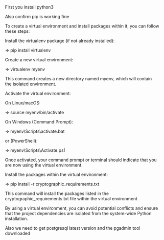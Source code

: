 First you install python3

Also confirm pip is working fine

To create a virtual environment and install packages within it, you can follow these steps:

Install the virtualenv package (if not already installed):

=> pip install virtualenv

Create a new virtual environment:

=> virtualenv myenv

This command creates a new directory named myenv, which will contain the isolated environment.

Activate the virtual environment:

On Linux/macOS:

=> source myenv/bin/activate

On Windows (Command Prompt):

=> myenv\Scripts\activate.bat

or (PowerShell):

=> myenv\Scripts\Activate.ps1

Once activated, your command prompt or terminal should indicate that you are now using the virtual environment.

Install the packages within the virtual environment:

=> pip install -r cryptographic_requirements.txt

This command will install the packages listed in the cryptographic_requirements.txt file within the virtual environment.

By using a virtual environment, you can avoid potential conflicts and ensure that the project dependencies are isolated from the system-wide Python installation.

Also we need to get postgresql latest version and the pgadmin tool downloaded